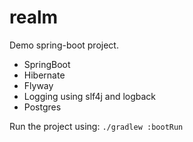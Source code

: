 # realm
Demo spring-boot project.

- SpringBoot
- Hibernate
- Flyway
- Logging using slf4j and logback
- Postgres

Run the project using:
``
./gradlew :bootRun
``
